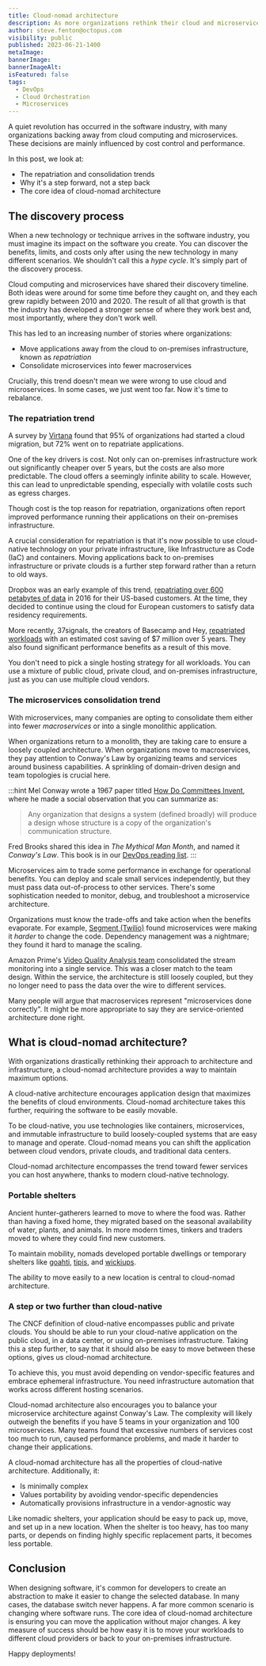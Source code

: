 ```yaml
---
title: Cloud-nomad architecture
description: As more organizations rethink their cloud and microservices decisions, it's time for cloud-nomad architectures.
author: steve.fenton@octopus.com
visibility: public
published: 2023-06-21-1400
metaImage: 
bannerImage: 
bannerImageAlt: 
isFeatured: false
tags: 
  - DevOps
  - Cloud Orchestration
  - Microservices
---
```


A quiet revolution has occurred in the software industry, with many organizations backing away from cloud computing and microservices. These decisions are mainly influenced by cost control and performance.

In this post, we look at:

- The repatriation and consolidation trends
- Why it's a step forward, not a step back
- The core idea of cloud-nomad architecture

## The discovery process

When a new technology or technique arrives in the software industry, you must imagine its impact on the software you create. You can discover the benefits, limits, and costs only after using the new technology in many different scenarios. We shouldn't call this a  *hype cycle*. It's simply part of the discovery process.

Cloud computing and microservices have shared their discovery timeline. Both ideas were around for some time before they caught on, and they each grew rapidly between 2010 and 2020. The result of all that growth is that the industry has developed a stronger sense of where they work best and, most importantly, where they don't work well.

This has led to an increasing number of stories where organizations:

- Move applications away from the cloud to on-premises infrastructure, known as *repatriation*
- Consolidate microservices into fewer macroservices

Crucially, this trend doesn't mean we were wrong to use cloud and microservices. In some cases, we just went too far. Now it's time to rebalance.

### The repatriation trend

A survey by [Virtana](https://www.virtana.com/wp-content/uploads/2021/02/Virtana-StateofHybridCloud-Survey-Report_Feb2021_FINAL.pdf) found that 95% of organizations had started a cloud migration, but 72% went on to repatriate applications.

One of the key drivers is cost. Not only can on-premises infrastructure work out significantly cheaper over 5 years, but the costs are also more predictable. The cloud offers a seemingly infinite ability to scale. However, this can lead to unpredictable spending, especially with volatile costs such as egress charges.

Though cost is the top reason for repatriation, organizations often report improved performance running their applications on their on-premises infrastructure.

A crucial consideration for repatriation is that it's now possible to use cloud-native technology on your private infrastructure, like Infrastructure as Code (IaC) and containers. Moving applications back to on-premises infrastructure or private clouds is a further step forward rather than a return to old ways.

Dropbox was an early example of this trend, [repatriating over 600 petabytes of data](http://web.archive.org/web/20170629062600/https://insights.hpe.com/articles/cloud-or-on-premises-for-dropbox-the-answer-is-yes-1702.html) in 2016 for their US-based customers. At the time, they decided to continue using the cloud for European customers to satisfy data residency requirements.

More recently, 37signals, the creators of Basecamp and Hey, [repatriated workloads](https://world.hey.com/dhh/five-values-guiding-our-cloud-exit-638add47) with an estimated cost saving of $7 million over 5 years. They also found significant performance benefits as a result of this move.

You don't need to pick a single hosting strategy for all workloads. You can use a mixture of public cloud, private cloud, and on-premises infrastructure, just as you can use multiple cloud vendors.

### The microservices consolidation trend

With microservices, many companies are opting to consolidate them either into fewer *macroservices* or into a single monolithic application.

When organizations return to a monolith, they are taking care to ensure a loosely coupled architecture. When organizations move to macroservices, they pay attention to Conway's Law by organizing teams and services around business capabilities. A sprinkling of domain-driven design and team topologies is crucial here.

:::hint
Mel Conway wrote a 1967 paper titled [How Do Committees Invent](http://www.melconway.com/Home/Committees_Paper.html), where he made a social observation that you can summarize as:

> Any organization that designs a system (defined broadly) 
> will produce a design whose structure is a copy of the 
> organization's communication structure.

Fred Brooks shared this idea in *The Mythical Man Month*, and named it *Conway's Law*. This book is in our [DevOps reading list](https://octopus.com/devops/reading-list/#the-mythical-man-month-book).
:::

Microservices aim to trade some performance in exchange for operational benefits. You can deploy and scale small services independently, but they must pass data out-of-process to other services. There's some sophistication needed to monitor, debug, and troubleshoot a microservice architecture.

Organizations must know the trade-offs and take action when the benefits evaporate. For example, [Segment (Twilio)](https://segment.com/blog/goodbye-microservices/) found microservices were making it *harder* to change the code. Dependency management was a nightmare; they found it hard to manage the scaling.

Amazon Prime's [Video Quality Analysis team](https://www.primevideotech.com/video-streaming/scaling-up-the-prime-video-audio-video-monitoring-service-and-reducing-costs-by-90) consolidated the stream monitoring into a single service. This was a closer match to the team design. Within the service, the architecture is still loosely coupled, but they no longer need to pass the data over the wire to different services.

Many people will argue that macroservices represent "microservices done correctly". It might be more appropriate to say they are service-oriented architecture done right.

## What is cloud-nomad architecture?

With organizations drastically rethinking their approach to architecture and infrastructure, a cloud-nomad architecture provides a way to maintain maximum options.

A cloud-native architecture encourages application design that maximizes the benefits of cloud environments. Cloud-nomad architecture takes this further, requiring the software to be easily movable.

To be cloud-native, you use technologies like containers, microservices, and immutable infrastructure to build loosely-coupled systems that are easy to manage and operate. Cloud-nomad means you can shift the application between cloud vendors, private clouds, and traditional data centers.

Cloud-nomad architecture encompasses the trend toward fewer services you can host anywhere, thanks to modern cloud-native technology.

### Portable shelters

Ancient hunter-gatherers learned to move to where the food was. Rather than having a fixed home, they migrated based on the seasonal availability of water, plants, and animals. In more modern times, tinkers and traders moved to where they could find new customers.

To maintain mobility, nomads developed portable dwellings or temporary shelters like [goahti](https://en.wikipedia.org/wiki/Goahti), [tipis](https://en.wikipedia.org/wiki/Tipi), and [wickiups](https://en.wikipedia.org/wiki/Wigwam).

The ability to move easily to a new location is central to cloud-nomad architecture.

### A step or two further than cloud-native

The CNCF definition of cloud-native encompasses public and private clouds. You should be able to run your cloud-native application on the public cloud, in a data center, or using on-premises infrastructure. Taking this a step further, to say that it should also be easy to move between these options, gives us cloud-nomad architecture.

To achieve this, you must avoid depending on vendor-specific features and embrace ephemeral infrastructure. You need infrastructure automation that works across different hosting scenarios.

Cloud-nomad architecture also encourages you to balance your microservice architecture against Conway's Law. The complexity will likely outweigh the benefits if you have 5 teams in your organization and 100 microservices. Many teams found that excessive numbers of services cost too much to run, caused performance problems, and made it harder to change their applications.

A cloud-nomad architecture has all the properties of cloud-native architecture. Additionally, it:

- Is minimally complex 
- Values portability by avoiding vendor-specific dependencies
- Automatically provisions infrastructure in a vendor-agnostic way

Like nomadic shelters, your application should be easy to pack up, move, and set up in a new location. When the shelter is too heavy, has too many parts, or depends on finding highly specific replacement parts, it becomes less portable.

## Conclusion

When designing software, it's common for developers to create an abstraction to make it easier to change the selected database. In many cases, the database switch never happens. A far more common scenario is changing where software runs. The core idea of cloud-nomad architecture is ensuring you can move the application without major changes. A key measure of success should be how easy it is to move your workloads to different cloud providers or back to your on-premises infrastructure.

Happy deployments!